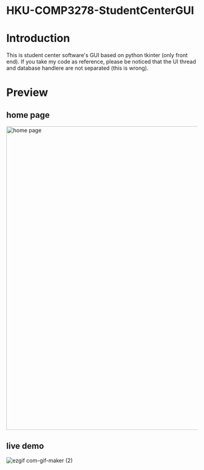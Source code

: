 # HKU-COMP3278-StudentCenterGUI

# Introduction

This is student center software's GUI based on python tkinter (only front end). If you take my code as reference, please be noticed that the UI thread and database handlere are not separated (this is wrong).

# Preview

## home page
<img src="https://user-images.githubusercontent.com/78750074/209090280-4cab1c9e-3dd9-4b11-9a79-595ee07747b4.png" alt="home page" width="800">


## live demo
![ezgif com-gif-maker (2)](https://user-images.githubusercontent.com/78750074/209082700-0f04d43a-8fd3-4cdc-a8af-bad351e9f165.gif)
